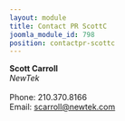 ```yaml
---
layout: module
title: Contact PR ScottC
joomla_module_id: 798
position: contactpr-scottc
---
```

<div class="contact_pr">
	<div class="contact_pr_content">
		<p style="text-align: left; margin-top: 5px;"><strong>Scott Carroll<br /></strong><em>NewTek</em><br /><br />Phone: 210.370.8166<br /> Email: <a href="mailto:scarroll@newtek.com">scarroll@newtek.com</a>
		</p>
	</div>
</div>
